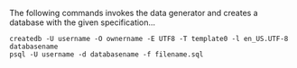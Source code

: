 The following commands invokes the data generator and creates a database with the given specification...  

```
createdb -U username -O ownername -E UTF8 -T template0 -l en_US.UTF-8 databasename
psql -U username -d databasename -f filename.sql
```
